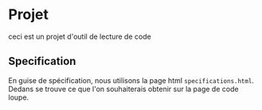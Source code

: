 # Projet

ceci est un projet d'outil de lecture de code

## Specification

En guise de spécification, nous utilisons la page html `specifications.html`. Dedans se trouve ce que l'on souhaiterais obtenir sur la page de code loupe.


